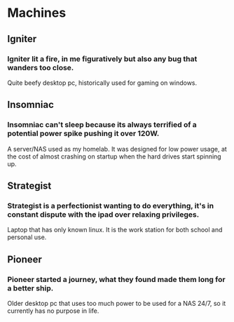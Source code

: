 

# Machines
## Igniter
### Igniter lit a fire, in me figuratively but also any bug that wanders too close.
Quite beefy desktop pc, historically used for gaming on windows.
## Insomniac
### Insomniac can't sleep because its always terrified of a potential power spike pushing it over 120W.
A server/NAS used as my homelab. It was designed for low power usage, at the cost of almost crashing on startup when the hard drives start spinning up.
## Strategist
### Strategist is a perfectionist wanting to do everything, it's in constant dispute with the ipad over relaxing privileges.
Laptop that has only known linux. It is the work station for both school and personal use.

## Pioneer
### Pioneer started a journey, what they found made them long for a better ship.

Older desktop pc that uses too much power to be used for a NAS 24/7, so it currently has no purpose in life.
